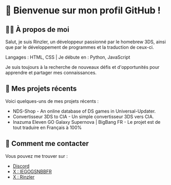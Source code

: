 # 💼 Bienvenue sur mon profil GitHub !

## 👨‍💻 À propos de moi

Salut, je suis Rinzler, un développeur passionné par le homebrew 3DS, ainsi que par le développement de programmes et la traduction de ceux-ci.

Langages : HTML, CSS | Je débute en : Python, JavaScript

Je suis toujours à la recherche de nouveaux défis et d'opportunités pour apprendre et partager mes connaissances.

## 📂 Mes projets récents
Voici quelques-uns de mes projets récents :

- NDS-Shop - An online database of DS games in Universal-Updater.
- Convertisseur 3DS to CIA - Un simple convertisseur 3DS vers CIA.
- Inazuma Eleven GO Galaxy Supernova | BigBang FR - Le projet est de tout traduire en Français à 100%

## 🔗 Comment me contacter
Vous pouvez me trouver sur :

- [Discord](https://discord.gg/heUzNmpXgM)
- [X : IEGOGSNBBFR](https://x.com/INEGGSNBBFR)
- [X : Rinzler](https://x.com/TheRinzlerr)
